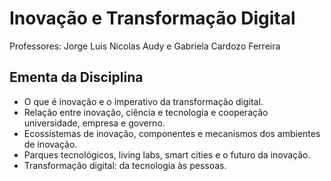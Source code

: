 # Inovação e Transformação Digital
Professores: Jorge Luis Nicolas Audy e Gabriela Cardozo Ferreira

## Ementa da Disciplina
- O que é inovação e o imperativo da transformação digital.
- Relação entre inovação, ciência e tecnologia e cooperação universidade, empresa e governo.
- Ecossistemas de inovação, componentes e mecanismos dos ambientes de inovação.
- Parques tecnológicos, living labs, smart cities e o futuro da inovação.
- Transformação digital: da tecnologia às pessoas.